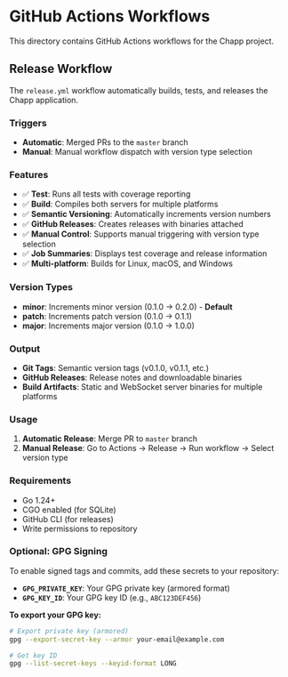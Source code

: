# GitHub Actions Workflows

This directory contains GitHub Actions workflows for the Chapp project.

## Release Workflow

The `release.yml` workflow automatically builds, tests, and releases the Chapp application.

### Triggers

- **Automatic**: Merged PRs to the `master` branch
- **Manual**: Manual workflow dispatch with version type selection

### Features

- ✅ **Test**: Runs all tests with coverage reporting
- ✅ **Build**: Compiles both servers for multiple platforms
- ✅ **Semantic Versioning**: Automatically increments version numbers
- ✅ **GitHub Releases**: Creates releases with binaries attached
- ✅ **Manual Control**: Supports manual triggering with version type selection
- ✅ **Job Summaries**: Displays test coverage and release information
- ✅ **Multi-platform**: Builds for Linux, macOS, and Windows

### Version Types

- **minor**: Increments minor version (0.1.0 → 0.2.0) - **Default**
- **patch**: Increments patch version (0.1.0 → 0.1.1)
- **major**: Increments major version (0.1.0 → 1.0.0)

### Output

- **Git Tags**: Semantic version tags (v0.1.0, v0.1.1, etc.)
- **GitHub Releases**: Release notes and downloadable binaries
- **Build Artifacts**: Static and WebSocket server binaries for multiple platforms

### Usage

1. **Automatic Release**: Merge PR to `master` branch
2. **Manual Release**: Go to Actions → Release → Run workflow → Select version type

### Requirements

- Go 1.24+
- CGO enabled (for SQLite)
- GitHub CLI (for releases)
- Write permissions to repository

### Optional: GPG Signing

To enable signed tags and commits, add these secrets to your repository:

- **`GPG_PRIVATE_KEY`**: Your GPG private key (armored format)
- **`GPG_KEY_ID`**: Your GPG key ID (e.g., `ABC123DEF456`)

**To export your GPG key:**
```bash
# Export private key (armored)
gpg --export-secret-key --armor your-email@example.com

# Get key ID
gpg --list-secret-keys --keyid-format LONG
``` 